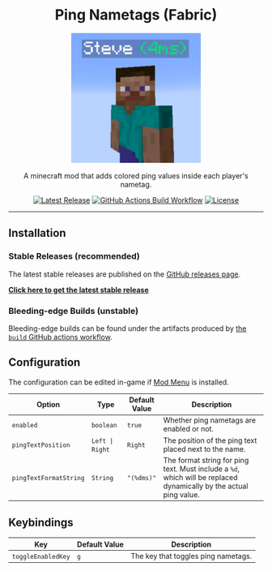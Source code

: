 <h1 align="center">Ping Nametags (Fabric)</h1>

<p align="center">
  <img src="./src/main/resources/assets/pingnametags/icon.png" height="256">
</p>

<p align="center">
  A minecraft mod that adds colored ping values inside each player's nametag.
</p>

<p align="center">
  <a href="https://github.com/paul-soporan/ping-nametags/releases/latest"><img alt="Latest Release" src="https://img.shields.io/github/v/release/paul-soporan/ping-nametags?include_prereleases"></a>
  <a href="https://github.com/paul-soporan/ping-nametags/actions?query=workflow%3Abuild"><img alt="GitHub Actions Build Workflow" src="https://github.com/paul-soporan/ping-nametags/workflows/build/badge.svg"></a>
  <a href="https://github.com/paul-soporan/ping-nametags/blob/main/LICENSE"><img alt="License" src="https://img.shields.io/github/license/paul-soporan/ping-nametags"></a>
</p>

---

## Installation

### Stable Releases (recommended)

The latest stable releases are published on the [GitHub releases page](https://github.com/paul-soporan/ping-nametags/releases).

[**Click here to get the latest stable release**](https://github.com/paul-soporan/ping-nametags/releases/latest)

### Bleeding-edge Builds (unstable)

Bleeding-edge builds can be found under the artifacts produced by [the `build` GitHub actions workflow](https://github.com/paul-soporan/ping-nametags/actions?query=workflow%3Abuild&query=event%3Apush).

## Configuration

The configuration can be edited in-game if [Mod Menu](https://www.curseforge.com/minecraft/mc-mods/modmenu) is installed.

| Option                 | Type            | Default Value | Description                                                                                                        |
|----------------------- |-----------------|---------------|--------------------------------------------------------------------------------------------------------------------|
| `enabled`              | `boolean`       | `true`        | Whether ping nametags are enabled or not.                                                                          |
| `pingTextPosition`     | `Left \| Right` | `Right`       | The position of the ping text placed next to the name.                                                             |
| `pingTextFormatString` | `String`        | `"(%dms)"`    | The format string for ping text. Must include a `%d`, which will be replaced dynamically by the actual ping value. |

## Keybindings

| Key                | Default Value | Description                                                                                                        |
|--------------------|---------------|--------------------------------------------------------------------------------------------------------------------|
| `toggleEnabledKey` | `g`           | The key that toggles ping nametags.                                                                                |
